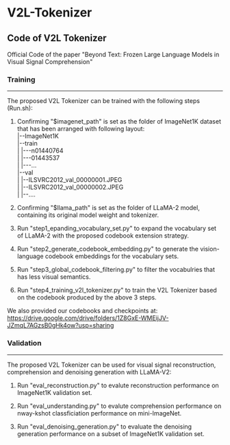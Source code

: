 # V2L-Tokenizer

## Code of V2L Tokenizer

Official Code of the paper "Beyond Text: Frozen Large Language Models in Visual Signal Comprehension"

### Training
* * * 

The proposed V2L Tokenizer can be trained with the following steps (Run.sh):

1. Confirming "$imagenet_path" is set as the folder of ImageNet1K dataset that has been arranged with following layout:
     <br/>|--ImageNet1K
     <br/>    |--train
     <br/>    |   |---n01440764
     <br/>    |   |---01443537
     <br/>    |   |---...
     <br/>    |--val
     <br/>    |    |--ILSVRC2012_val_00000001.JPEG
     <br/>    |    |--ILSVRC2012_val_00000002.JPEG
     <br/>    |    |--....

2. Confirming "$llama_path" is set as the folder of LLaMA-2 model, containing its original model weight and tokenizer.

3. Run "step1_epanding_vocabulary_set.py" to expand the vocabulary set of LLaMA-2 with the proposed codebook extension strategy. 

4. Run "step2_generate_codebook_embedding.py" to generate the vision-language codebook embeddings for the vocabulary sets.

5. Run "step3_global_codebook_filtering.py" to filter the vocabulries that has less visual semantics.

6. Run "step4_training_v2l_tokenizer.py" to train the V2L Tokenizer based on the codebook produced by the above 3 steps.

We also provided our codebooks and checkpoints at: https://drive.google.com/drive/folders/1Z8GxE-WMEijJV-JZmqL7AGzsB0gHk4ow?usp=sharing


### Validation
* * * 

The proposed V2L Tokenizer can be used for visual signal reconstruction, comprehension and denoising generation with LLaMA-V2:

1. Run "eval_reconstruction.py" to evalute reconstruction performance on ImageNet1K validation set.

2. Run "eval_understanding.py" to evalute comprehension performance on nway-kshot classficiation performance on mini-ImageNet.

3. Run "eval_denoising_generation.py" to evaluate the denoising generation performance on a subset of ImageNet1K validation set. 

